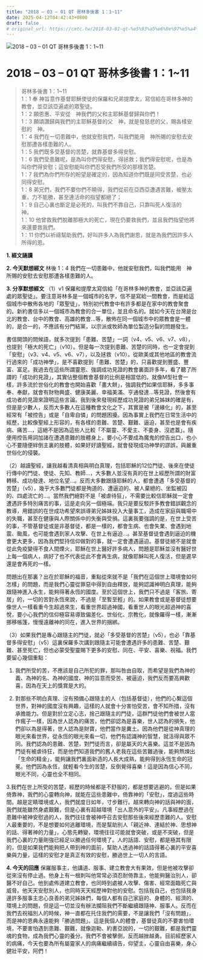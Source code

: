 ```yaml
---
title: "2018 – 03 – 01 QT 哥林多後書 1：1~11"
date: 2025-04-12T04:42:43+0800
draft: false
# original_url: https://cmtc.tw/2018-03-01-qt-%e5%93%a5%e6%9e%97%e5%a4%9a%e5%be%8c%e6%9b%b8-1%ef%bc%9a111
---
```


![2018 – 03 – 01 QT 哥林多後書 1：1\~11](/images/qt.jpg   "2018 – 03 – 01 QT 哥林多後書 1：1\~11")

# 2018 – 03 – 01 QT 哥林多後書 1：1\~11

> 哥林多後書 1：1\~11  
> 1：1 奉 神旨意作基督耶穌使徒的保羅和兄弟提摩太，寫信給在哥林多神的教會，並亞該亞遍處的眾聖徒。  
> 1：2 願恩惠、平安從　神我們的父和主耶穌基督歸與你們！  
> 1：3 願頌讚歸與我們的主耶穌基督的父　神，就是發慈悲的父，賜各樣安慰的　神。  
> 1：4 我們在一切患難中，他就安慰我們，叫我們能用　神所賜的安慰去安慰那遭各樣患難的人。  
> 1：5 我們既多受基督的苦楚，就靠基督多得安慰。  
> 1：6 我們受患難呢，是為叫你們得安慰，得拯救；我們得安慰呢，也是為叫你們得安慰；這安慰能叫你們忍受我們所受的那樣苦楚。  
> 1：7 我們為你們所存的盼望是確定的，因為知道你們既是同受苦楚，也必同得安慰。  
> 1：8 弟兄們，我們不要你們不曉得，我們從前在亞西亞遭遇苦難，被壓太重，力不能勝，甚至連活命的指望都絕了；  
> 1：9 自己心裏也斷定是必死的，叫我們不靠自己，只靠叫死人復活的　神。  
> 1：10 他曾救我們脫離那極大的死亡，現在仍要救我們，並且我們指望他將來還要救我們。  
> 1：11 你們以祈禱幫助我們，好叫許多人為我們謝恩，就是為我們因許多人所得的恩。

**1. 經文誦讀**

**2.  今天默想經文**
林後 1：4 我們在一切患難中，他就安慰我們，叫我們能用　神所賜的安慰去安慰那遭各樣患難的人。

**3. 分享默想經文**
（1）v1 保羅和提摩太寫信給「在哥林多神的教會，並亞該亞遍處的眾聖徒」。要注意哥林多是一個城市的名字，信不是寫給一間教會，而是給這個城市中散佈各地的「眾聖徒」，特別初代教會中有許多都是在家中的教會聚會的。新約書信多以一個城市為教會的合一單位，並且命名的。就如今天在台灣是台北的教會、台中的教會、高雄的教會…等，散佈在同一個城市中的眾教會是一體的，是合一的，不應該有分門結黨，以宗派或牧師為單位製造分裂的問題發生。

書信開頭的問候語，就多次提到「患難、苦楚」一詞（v4、v5、v6、v7、v8），也提到「極大的死亡」（v10）。但是每一次提到患難、苦楚的同時，也一定會提到「安慰」（v3、v4、v5、v6、v7），以及拯救（v10）。從歐美或其他地區的教會流行過來的「成功神學」，是不喜歡提到「患難、苦楚」的，只喜歡提到豐盛、豐富、富足。我過去在這些所謂靈恩、強調成功見證的教會裏面許多年，看了聽了所謂的「成功的見證」，其實佔整個教會基督的比例是相當低的。就像M型社會一樣，許多流於世俗化的教會也開始喜歡「畫大餅」，強調我們如果信耶穌，多多事奉、奉獻，就會有財物興盛、健康美麗、幸福美滿、亨通發達…等見證，然後會有成功者的見證來證明這些言論。我到後來發現經歷成功見證的弟兄姊妹的確是有，但是是少數人，反而大多數人在這種教會文化之下，其實是被「邊緣化」的，甚至經常有「被控告」或是「自卑自憐」的問題困擾。因為事實上我們在日常生活中的經歷，比較像聖經上形容的，有各樣的患難、苦楚、艱難、逼迫，甚至也是會有疾病、痛苦…，這絕不是因為這些人比較「不屬靈、不愛主、不委身、沒遮蓋」。隨便用控告用詞加諸在遭遇患難的肢體身上，要小心不要成為魔鬼的控告出口，也小心不要隨便絆倒主裏的肢體，如果好好讀聖經，就會發現成功神學的謬誤，與嚴重世俗化的侵襲。

（2）越讀聖經，讓我越看清真相與明白真理，包括耶穌的12位門徒、後來在使徒行傳中的門徒、使徒、先知、教師…，大多數人並沒有真的在世上經歷所謂的財富轉移、成功發達、地位名望…。反而大多數跟隨耶穌的人，都會遭遇「多受基督的苦楚」（v5），幾乎大多數門徒都是殉道的、遭逼迫的、被人棄絕的、坐監被囚的、四處流亡的…。當然我們絕對不是「被虐待狂」，不需要比較信耶穌就一定會遭遇許多特別痛苦的事，這是走向另一個極端。我只是要反駁許多教會錯誤觀念的教導，用錯誤的在世成功希望來誤導弟兄姊妹投入大量事工，造成在家庭與職場中的失職，甚至在健康與人際關係中的失衡與受損。這裏我要強調的是，在世上受苦的事，不管基督徒或是非基督徒，都是一樣的，都會生病、也會失業、會遇到地震、颱風，也可能會遇到家人攻擊、在世上有逼迫…。甚至基督徒會遇到逼迫的機會更大更多，因為我們堅持信仰做對的事，就一定會遭遇逼迫。基督徒絕不是就會從此免疫變得不食人間煙火，耶穌在世上醫好許多病人，問題是耶穌並沒有醫好世上每一個病人，病好了也不代表從此不會再生病，就像耶穌叫死人復活，但是遲早還是會再死的一樣。

問題出在那裏？出在於耶穌的福音，重點從來就不是「我們在這個世上環境會如何怎樣」的問題，而是我們心靈從罪惡中得到自由釋放，能夠認識神明白真理，能夠跟隨神進入永生，能夠得著永恆的國度。至於這個世上，我們只不過是「客旅、寄居」的，一切的苦對永恆來說，不過是「至暫至輕」的。如果教會或是基督徒想要像世人一樣看重今生超過來生，看重世界超過神國，看重世人的眼光超過神的喜悅，要小心我們的信仰極容易導致偏差化、世俗化、宗教化，就像羅得一樣，漸漸挪移帳篷，慢慢遠離神的同在，進入世界的捆綁。

（3）如果我們是專心跟隨主的門徒，就必「多受基督的苦楚」（v5），也必「靠基督多得安慰」（v5）這裏保羅多次講到跟隨主可能會遭遇許多的患難、苦楚、艱難、甚至死亡，但也必蒙受聖靈賜下更多的安慰、同在、平安、喜樂、祝福。我們要留心幾個重點：

1. 我們所受的苦，不應該是自己所犯的罪，那叫咎由自取，而希望是我們為神的義、為神的名、為神的國度、神的旨意而受苦、被逼迫，我們反而要高興歡喜，因為在天上的獎賞是大的。

2. 對那些不明白真理、沒有預備心跟隨主的人（包括基督徒），他們的心繫這個世界，對神的國度沒有興趣，這樣的人就會十分害怕受苦，會不知所措，沒有承擔能力。但是對於立定心志，捨己跟隨主的門徒，這群門徒他們會被世人當作瘋子一樣，因為世人認為的痛苦，他們卻認為是喜樂，世人認為的損失，他們卻以為是得著，世人認為是財寶，他們當作是糞土。因為他們是從神真理的眼光來看世界，從永恆的眼光來看一切，他們有認識神的智慧，就活得與眾不同。我們認為的患難、苦楚，對門徒而言，卻是屬天的大喜樂。這並不是因為門徒有被虐待狂，而是他們知道我們的舊人老我在這些苦難過後，能夠熬煉出「生命的精金」，能夠讓我們裏面新造的人長大成熟，能夠得到永恆生命的冠冕。他們因為永恆，就輕看今生的苦楚，反倒覺得喜樂！這是因為信心不同，眼光不同，心靈也全不相同。

3.我們在世上所受的苦楚，經歷的時候都是不舒服的，都是想要逃避的。但是如果倚靠神，我們的心靈轉向神，就能在這些患難中，倚靠神的「安慰」，度過這些時間。越是定睛環境或人，我們就度日如年，寸步難行。越來轉向神的話與神的面，我們就能雖然身處艱難，但是心裏有超越環境「出人意外的平安」。凡事經歷過在患難中被神安慰過的人，我們往往會被神呼召去安慰那些後來經歷患難的人。安慰人最重要的，不是想要如何逃離環境，而是幫助別人「親近神、連結於神、思想神的話、得著神的力量」，心態先轉變，環境往往可能就會突破，或是不突破，但是我們心裏的力量剛強已經足以勝過任何環境了。人的話語、安慰，都是極其有限的，但是如果我們能夠把人帶到神的面前，幫助人透過神的話語得著心裏的平安喜樂與力量，這樣的安慰才是真正有效的安慰，勝過世上一切人的言語。

**4. 今天的回應**
保羅服事主，他講道、服事、建立教會大有果效，但是他被攻擊卻從來沒有停止過。他身上有一根刺叫他常常必須忍耐倚靠主，他能夠醫治別人，卻醫不好自己。他到處佈道建立教會，也同時到處被人攻擊、傷害、經常面臨死亡與威脅。他天天安慰別人，也同時天天經歷神對他的安慰。包括我自己，也包括我身邊許多服事主忠心良善的弟兄姊妹們，每個人都有自己家庭的、身體的、經濟的、環境上的問題，但是這一切並沒有辦法攔阻我們不斷繼續跟隨神、服事人。反而在我們去祝福別人的時候，神一直都在托住我們的需要，不是讓我們「沒有問題」，而是神的恩典永遠能夠「勝過問題」。這是我個人的體會，基督徒真的不要害怕環境，不要害怕遇到患難、艱難，就像迦勒、約書亞說的，一切的艱難，都是我們靈魂的食物，成為我們心靈的養分。我們不會被擊倒，反而越挫越勇。目前經歷家人的病痛，今天也要為所有屬靈家人的病痛繼續禱告，仰望主，心靈自由喜樂，身心健壯平安，阿們！
